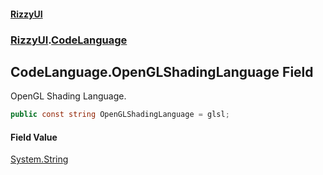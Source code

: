 #### [RizzyUI](index 'index')
### [RizzyUI](RizzyUI 'RizzyUI').[CodeLanguage](RizzyUI.CodeLanguage 'RizzyUI.CodeLanguage')

## CodeLanguage.OpenGLShadingLanguage Field

OpenGL Shading Language.

```csharp
public const string OpenGLShadingLanguage = glsl;
```

#### Field Value
[System.String](https://docs.microsoft.com/en-us/dotnet/api/System.String 'System.String')